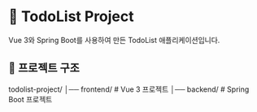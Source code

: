 # 📝 TodoList Project

Vue 3와 Spring Boot를 사용하여 만든 TodoList 애플리케이션입니다.

## 📂 프로젝트 구조
todolist-project/ │── frontend/ # Vue 3 프로젝트 │── backend/ # Spring Boot 프로젝트
